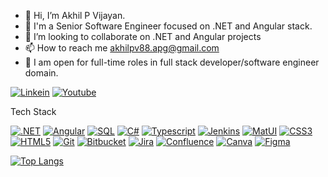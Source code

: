 - 👋 Hi, I’m Akhil P Vijayan.
- 🌱 I'm a Senior Software Engineer focused on .NET and Angular stack.
- 💞️ I’m looking to collaborate on .NET and Angular projects
- 📫 How to reach me akhilpv88.apg@gmail.com
- 🌱 I am open for full-time roles in full stack developer/software engineer domain.

[![Linkein](https://img.shields.io/badge/-Linkedin-black.svg?style=flat-square&logo=linkedin&colorB=0087e8)](https://www.linkedin.com/in/akhil-p-vijayan/)
[![Youtube](https://img.shields.io/badge/-Youtube-black.svg?style=flat-square&logo=Youtube&colorB=900)](https://www.youtube.com/@growcodecoding/videos)

Tech Stack
<!-- List the technologies and tools you're proficient in -->
[![.NET](https://img.shields.io/badge/.NET-7800bd?style=flat-square&logo=dotnet&logoColor=white)](#)
[![Angular](https://img.shields.io/badge/Angular-a60707?style=flat-square&logo=angular&logoColor=white)](#)
[![SQL](https://img.shields.io/badge/SQL-d1b906?style=flat-square&logo=microsoftsqlserver&logoColor=white)](#)
[![C#](https://img.shields.io/badge/C%23-ab04d9?style=flat-square&logo=csharp&logoColor=white)](#)
[![Typescript](https://img.shields.io/badge/Typescript-0492d9?style=flat-square&logo=typescript&logoColor=white)](#)
[![Jenkins](https://img.shields.io/badge/Jenkins-6b0505?style=flat-square&logo=jenkins&logoColor=white)](#)
[![MatUI](https://img.shields.io/badge/MatUI-1f5fad?style=flat-square&logo=materialdesign&logoColor=white)](#)
[![CSS3](https://img.shields.io/badge/CSS3-114ffa?style=flat-square&logo=css3&logoColor=white)](#)
[![HTML5](https://img.shields.io/badge/HTML5-d9830b?style=flat-square&logo=html5&logoColor=white)](#)
[![Git](https://img.shields.io/badge/Git-212120?style=flat-square&logo=git&logoColor=white)](#)
[![Bitbucket](https://img.shields.io/badge/Bitbucket-026afa?style=flat-square&logo=bitbucket&logoColor=white)](#)
[![Jira](https://img.shields.io/badge/Jira-026afa?style=flat-square&logo=jira&logoColor=white)](#)
[![Confluence](https://img.shields.io/badge/Confluence-026afa?style=flat-square&logo=confluence&logoColor=white)](#)
[![Canva](https://img.shields.io/badge/Canva-0764fa?style=flat-square&logo=canva&logoColor=white)](#)
[![Figma](https://img.shields.io/badge/Figma-212120?style=flat-square&logo=figma&logoColor=white)](#)

[![Top Langs](https://github-readme-stats.vercel.app/api/top-langs/?username=akhilpvijayan&layout=compact)](https://github.com/akhilpvijayan/github-readme-stats)


